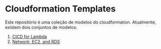 # Cloudformation Templates

Este repositório é uma coleção de modelos do cloudformation. Atualmente, existem dois conjuntos de modelos:

1. [CICD for Lambda](https://github.com/fabioschorn/fs-proj_aws-cloudformation/tree/main/cicd/)
2. [Network, EC2, and RDS](https://github.com/fabioschorn/fs-proj_aws-cloudformation/tree/main/infrastructure/)
